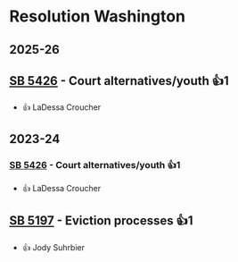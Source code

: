 # Resolution Washington
## 2025-26

## [SB 5426](/bill/2025-26/sb/5426/) - Court alternatives/youth 👍1  
* 👍 LaDessa Croucher

## 2023-24

### [SB 5426](/bill/2023-24/sb/5426/) - Court alternatives/youth 👍1  
* 👍 LaDessa Croucher

## [SB 5197](/bill/2023-24/sb/5197/) - Eviction processes 👍1  
* 👍 Jody Suhrbier
